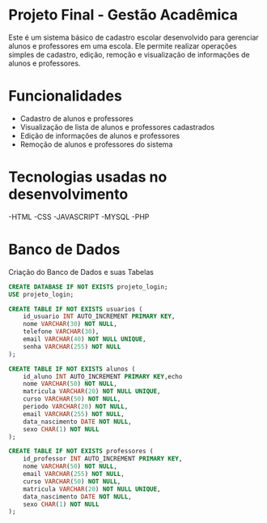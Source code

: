 # Projeto Final - Gestão Acadêmica

Este é um sistema básico de cadastro escolar desenvolvido para gerenciar alunos e professores em uma escola. Ele permite realizar operações simples de cadastro, edição, remoção e visualização de informações de alunos e professores.

# Funcionalidades
- Cadastro de alunos e professores
- Visualização de lista de alunos e professores cadastrados
- Edição de informações de alunos e professores
- Remoção de alunos e professores do sistema

# Tecnologias usadas no desenvolvimento
-HTML
-CSS
-JAVASCRIPT
-MYSQL
-PHP

# Banco de Dados

Criação do Banco de Dados e suas Tabelas

```sql
CREATE DATABASE IF NOT EXISTS projeto_login;
USE projeto_login;

CREATE TABLE IF NOT EXISTS usuarios (
    id_usuario INT AUTO_INCREMENT PRIMARY KEY,
    nome VARCHAR(30) NOT NULL,
    telefone VARCHAR(30),
    email VARCHAR(40) NOT NULL UNIQUE,
    senha VARCHAR(255) NOT NULL
);

CREATE TABLE IF NOT EXISTS alunos (
    id_aluno INT AUTO_INCREMENT PRIMARY KEY,echo
    nome VARCHAR(50) NOT NULL,
    matricula VARCHAR(20) NOT NULL UNIQUE,
    curso VARCHAR(50) NOT NULL,
    periodo VARCHAR(20) NOT NULL,
    email VARCHAR(255) NOT NULL,
    data_nascimento DATE NOT NULL,
    sexo CHAR(1) NOT NULL
);

CREATE TABLE IF NOT EXISTS professores (
    id_professor INT AUTO_INCREMENT PRIMARY KEY,
    nome VARCHAR(50) NOT NULL,
    email VARCHAR(255) NOT NULL,
    curso VARCHAR(50) NOT NULL,
    matricula VARCHAR(20) NOT NULL UNIQUE,
    data_nascimento DATE NOT NULL,
    sexo CHAR(1) NOT NULL
);
